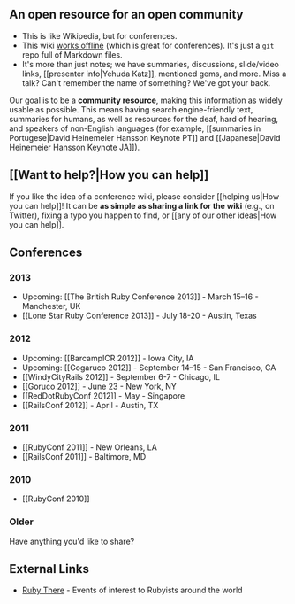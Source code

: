 ## An open resource for an open community

* This is like Wikipedia, but for conferences.
* This wiki [works offline](https://github.com/newhavenrb/conferences/wiki/_access) (which is great for conferences).  It's just a `git` repo full of Markdown files.
* It's more than just notes; we have summaries, discussions, slide/video links, [[presenter info|Yehuda Katz]], mentioned gems, and more.  Miss a talk?  Can't remember the name of something?  We've got your back.

Our goal is to be a **community resource**, making this information as widely usable as possible.  This means having search engine-friendly text, summaries for humans, as well as resources for the deaf, hard of hearing, and speakers of non-English languages (for example, [[summaries in Portugese|David Heinemeier Hansson Keynote PT]] and [[Japanese|David Heinemeier Hansson Keynote JA]]).

## [[Want to help?|How you can help]]

If you like the idea of a conference wiki, please consider [[helping us|How you can help]]!  It can be **as simple as sharing a link for the wiki** (e.g., on Twitter), fixing a typo you happen to find, or [[any of our other ideas|How you can help]].

## Conferences

### 2013

* Upcoming: [[The British Ruby Conference 2013]] - March 15–16 - Manchester, UK
* [[Lone Star Ruby Conference 2013]] - July 18-20 - Austin, Texas

### 2012

* Upcoming: [[BarcampICR 2012]] - Iowa City, IA
* Upcoming: [[Gogaruco 2012]] - September 14–15 - San Francisco, CA
* [[WindyCityRails 2012]] - September 6-7 - Chicago, IL
* [[Goruco 2012]] - June 23 - New York, NY
* [[RedDotRubyConf 2012]] - May - Singapore
* [[RailsConf 2012]] - April - Austin, TX

### 2011

* [[RubyConf 2011]] - New Orleans, LA
* [[RailsConf 2011]] - Baltimore, MD

### 2010

* [[RubyConf 2010]]

### Older

Have anything you'd like to share?

## External Links

* [Ruby There](http://rubythere.com/) - Events of interest to Rubyists around the world